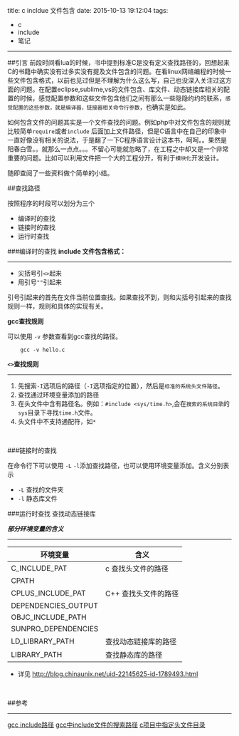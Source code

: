 title: c incldue 文件包含
date: 2015-10-13 19:12:04
tags:
- c
- include
- 笔记
---

##引言
前段时间看lua的时候，书中提到标准C是没有定义查找路径的，回想起来C的书籍中确实没有过多实没有提及文件包含的问题。在看linux网络编程的时候一些文件包含格式，以前也见过但是不理解为什么这么写，自己也没深入关注过这方面的问题。在配置eclipse,sublime,vs的文件包含、库文件、动态链接库相关的配置的时候，感觉配置参数和这些文件包含他们之间有那么一些隐隐约约的联系，`感觉配置的这些参数，就是编译器，链接器相关命令行参数`，也确实是如此。

如何包含文件的问题其实是一个文件查找的问题。例如php中对文件包含的规则就比较简单`require`或者`include` 后面加上文件路径，但是C语言中在自己的印象中一直好像没有相关的说法，于是翻了一下C程序语言设计这本书，呵呵。。果然是阳春白雪。。就那么一点点。。。不留心可能就忽略了，在工程之中却又是一个非常重要的问题。比如可以利用文件把一个大的工程分开，有利于`模块化`开发设计。


随即查阅了一些资料做个简单的小结。




##查找路径

按照程序的时段可以划分为三个

- 编译时的查找
- 链接时的查找
- 运行时查找


###编译时的查找
**include 文件包含格式：**

------

- 尖括号引`<>`起来
- 用引号`""`引起来

引号引起来的首先在文件当前位置查找。如果查找不到，则和尖括号引起来的查找规则一样，规则和具体的实现有关。


**gcc查找规则**


可以使用 `-v` 参数查看到gcc查找的路径。

```shell 
    gcc -v hello.c
```

**`<>`查找规则**

------

1. 先搜索`-I`选项后的路径（`-I`选项指定的位置），然后是`标准的系统头文件路径`。
1. 查找通过环境变量添加的路径
1. 在头文件中含有路径名。例如：`#include <sys/time.h>`,会在`搜索的系统目录`的`sys`目录下寻找`time.h`文件。
1. 头文件中不支持通配符，如`*`

<br/>

###链接时的查找

在命令行下可以使用 `-L`  `-l`添加查找路径，也可以使用环境变量添加。含义分别表示
- `-L` 查找的文件夹
- `-l` 静态库文件

###运行时查找
查找动态链接库

***部分环境变量的含义***

------ 

 |环境变量|含义|
 |----|----|
 |C_INCLUDE_PAT  |c 查找头文件的路径|
 |CPATH  ||
 |CPLUS_INCLUDE_PAT  |C++ 查找头文件的路径|
 |DEPENDENCIES_OUTPUT    ||
 |OBJC_INCLUDE_PATH  ||
 |SUNPRO_DEPENDENCIES    ||
 |LD_LIBRARY_PATH |查找动态链接库的路径|
 |LIBRARY_PATH |查找静态库的路径|

  - 详见 http://blog.chinaunix.net/uid-22145625-id-1789493.html

<br/>
  



##参考

------

[gcc include路径](http://blog.chinaunix.net/uid-22150747-id-189278.html)
[gcc中include文件的搜索路径](http://www.cnblogs.com/zhoug2020/archive/2012/07/04/2576068.html)
[c项目中指定头文件目录](http://blog.csdn.net/ericghw/article/details/38639821)